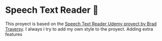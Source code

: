 # Speech Text Reader 📝



This proyect is based on the  [Speech Text Reader Udemy proyect by Brad Traversy](https://github.com/bradtraversy/vanillawebprojects/tree/master/speech-text-reader). I always i try to add my own style to the proyect. Adding extra features